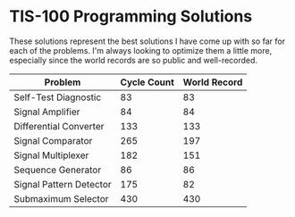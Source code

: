 # TIS-100 Programming Solutions

These solutions represent the best solutions I have come up with so far for each of the problems. I'm always looking to optimize them a little more, especially since the world records are so public and well-recorded.

| Problem | Cycle Count | World Record |
| ------- | ----------- | ------------- |
| Self-Test Diagnostic | 83 | 83 |
| Signal Amplifier | 84 | 84 |
| Differential Converter | 133 | 133 |
| Signal Comparator | 265 | 197 |
| Signal Multiplexer | 182 | 151 |
| Sequence Generator | 86 | 86 |
| Signal Pattern Detector | 175 | 82 |
| Submaximum Selector | 430 | 430 |
